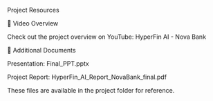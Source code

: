 Project Resources

📌 Video Overview

Check out the project overview on YouTube: HyperFin AI - Nova Bank

📂 Additional Documents

Presentation: Final_PPT.pptx

Project Report: HyperFin_AI_Report_NovaBank_final.pdf

These files are available in the project folder for reference.
